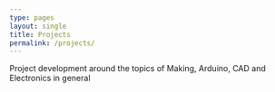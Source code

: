 ```yaml
---
type: pages
layout: single
title: Projects
permalink: /projects/
---
```


Project development around the topics of Making, Arduino, CAD and Electronics in general
